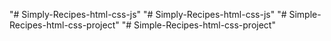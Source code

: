 "# Simply-Recipes-html-css-js" 
"# Simply-Recipes-html-css-js" 
"# Simple-Recipes-html-css-project" 
"# Simple-Recipes-html-css-project" 
